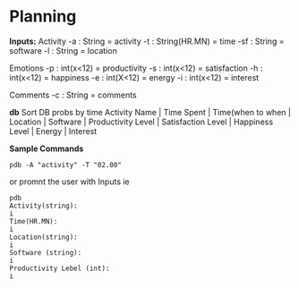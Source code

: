 # Planning 

**Inputs:**
Activity
-a : String = activity 
-t : String(HR.MN) = time 
-sf : String = software
-l : String = location

Emotions
-p : int(x<12) = productivity
-s : int(x<12) = satisfaction
-h : int(x<12) = happiness
-e : int(X<12) = energy
-i : int(x<12) = interest 

Comments
-c : String = comments

**db** 
Sort DB probs by time
Activity Name | Time Spent | Time(when to when | Location | Software |
Productivity Level | Satisfaction Level | Happiness Level | Energy | Interest  


**Sample Commands** 
```Shell
pdb -A "activity" -T "02.00" 
```
or 
promnt the user with Inputs ie 

```Shell
pdb
Activity(string): 
i
Time(HR.MN): 
i 
Location(string): 
i 
Software (string): 
i
Productivity Lebel (int):
i
```

